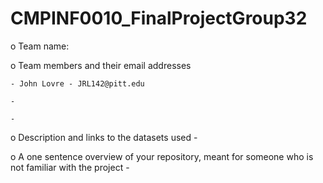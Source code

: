 # CMPINF0010_FinalProjectGroup32

o	Team name: 

o	Team members and their email addresses
	
	- John Lovre - JRL142@pitt.edu

	- 

	- 


o	Description and links to the datasets used
	- 

o	A one sentence overview of your repository, meant for someone who is not familiar with the project
	- 
